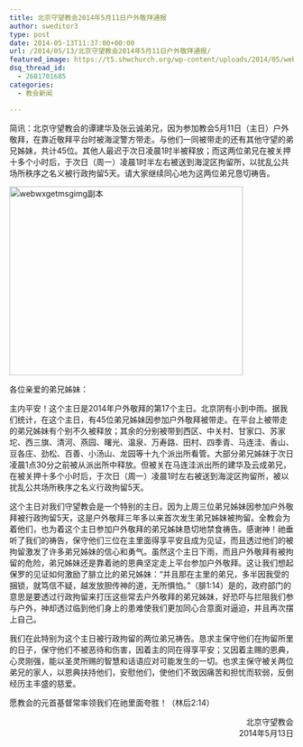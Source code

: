 ```yaml
---
title: 北京守望教会2014年5月11日户外敬拜通报
author: sweditor3
type: post
date: 2014-05-13T11:37:00+00:00
url: /2014/05/13/北京守望教会2014年5月11日户外敬拜通报/
featured_image: https://t5.shwchurch.org/wp-content/uploads/2014/05/webwxgetmsgimg副本-414x288.jpg
dsq_thread_id:
  - 2681701685
categories:
  - 教会新闻

---
```

简讯：北京守望教会的谭建华及张云诚弟兄，因为参加教会5月11日（主日）户外敬拜，在靠近敬拜平台时被海淀警方带走。与他们一同被带走的还有其他守望的弟兄姊妹，共计45位。其他人最迟于次日凌晨1时半被释放；而这两位弟兄在被关押十多个小时后，于次日（周一）凌晨1时半左右被送到海淀区拘留所，以扰乱公共场所秩序之名义被行政拘留5天。请大家继续同心地为这两位弟兄恳切祷告。

<!--more-->

[<img class="aligncenter size-full wp-image-11037" src="http://t5.shwchurch.org/wp-content/uploads/2014/05/webwxgetmsgimg副本.jpg" alt="webwxgetmsgimg副本" width="414" height="335" srcset="http://t5.shwchurch.org/wp-content/uploads/2014/05/webwxgetmsgimg副本.jpg 414w, http://t5.shwchurch.org/wp-content/uploads/2014/05/webwxgetmsgimg副本-370x300.jpg 370w" sizes="(max-width: 414px) 100vw, 414px" />][1]

各位亲爱的弟兄姊妹：

主内平安！这个主日是2014年户外敬拜的第17个主日。北京阴有小到中雨。据我们统计，在这个主日，有45位弟兄姊妹因参加户外敬拜被带走。在平台上被带走的弟兄姊妹有个别不久被释放；其余的分别被带到西区、中关村、甘家口、苏家坨、西三旗、清河、燕园、曙光、温泉、万寿路、田村、四季青、马连洼、香山、豆各庄、劲松、百善、小汤山、龙园等十九个派出所看管。大部分弟兄姊妹于次日凌晨1点30分之前被从派出所中释放。但被关在马连洼派出所的建华及云成弟兄，在被关押十多个小时后，于次日（周一）凌晨1时左右被送到海淀区拘留所，被以扰乱公共场所秩序之名义行政拘留5天。

这个主日对我们守望教会是一个特别的主日。因为上周三位弟兄姊妹因参加户外敬拜被行政拘留5天，这是户外敬拜三年多以来首次发生弟兄姊妹被拘留。全教会为着他们，也为着这个主日参加户外敬拜的弟兄姊妹恳切地禁食祷告。感谢神！祂垂听了我们的祷告，保守他们三位在主里面得享平安且成为见证，而且透过他们的被拘留激发了许多弟兄姊妹的信心和勇气。虽然这个主日下雨，而且户外敬拜有被拘留的危险，弟兄姊妹还是靠着祂的恩典坚定走上平台参加户外敬拜。这让我们想起保罗的见证如何激励了腓立比的弟兄姊妹：“并且那在主里的弟兄，多半因我受的捆锁，就笃信不疑，越发放胆传神的道，无所惧怕。”（腓1:14）是的，政府部门的意思是要透过行政拘留来打压这些常去户外敬拜的弟兄姊妹，好恐吓与拦阻我们参与户外，神却透过临到他们身上的患难使我们更加同心合意面对逼迫，并且再次摆上自己。

我们在此特别为这个主日被行政拘留的两位弟兄祷告。恳求主保守他们在拘留所里的日子，保守他们不被恶待和伤害，因着主的同在得享平安；又因着主赐的恩典，心灵刚强，能以圣灵所赐的智慧和话语应对可能发生的一切。也求主保守被关两位弟兄的家人，以恩典扶持他们，安慰他们，使他们不致因痛苦和担忧而软弱，反倒经历主丰盛的慈爱。

愿教会的元首基督常率领我们在祂里面夸胜！（林后2:14）

<p style="text-align: right;">
  　　　　　　　　　　　　　　　　　　　　　　　　北京守望教会<br /> 2014年5月13日
</p>

 [1]: http://t5.shwchurch.org/wp-content/uploads/2014/05/webwxgetmsgimg副本.jpg